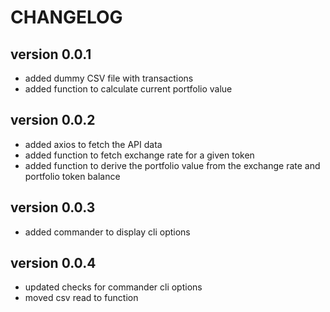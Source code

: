 # CHANGELOG
## version 0.0.1
- added dummy CSV file with transactions
- added function to calculate current portfolio value

## version 0.0.2
- added axios to fetch the API data
- added function to fetch exchange rate for a given token
- added function to derive the portfolio value from the exchange rate and portfolio token balance

## version 0.0.3
- added commander to display cli options

## version 0.0.4
- updated checks for commander cli options
- moved csv read to function